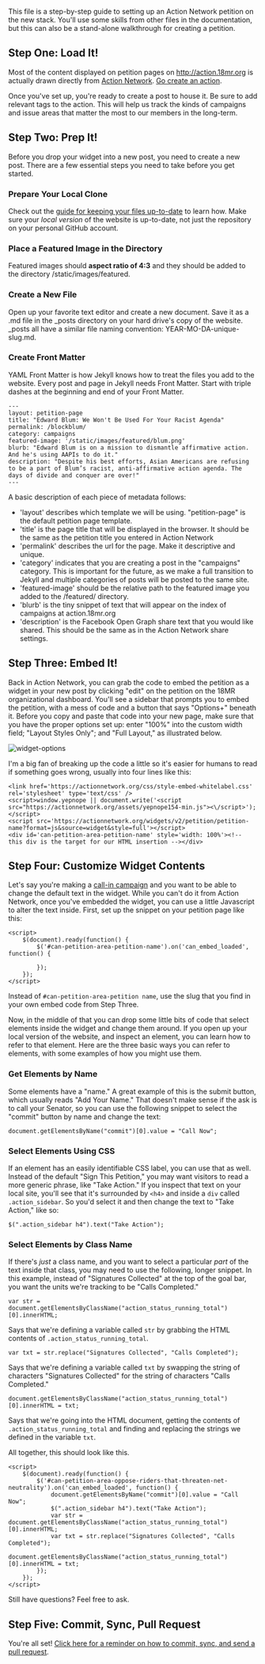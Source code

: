 This file is a step-by-step guide to setting up an Action Network petition on the new stack. You'll use some skills from other files in the documentation, but this can also be a stand-alone walkthrough for creating a petition.

## Step One: Load It!

Most of the content displayed on petition pages on http://action.18mr.org is actually drawn directly from [Action Network](http://actionnetwork.org). [Go create an action](https://github.com/18mr/documentation/blob/master/action-network.md).

Once you've set up, you're ready to create a post to house it. Be sure to add relevant tags to the action. This will help us track the kinds of campaigns and issue areas that matter the most to our members in the long-term.

## Step Two: Prep It!

Before you drop your widget into a new post, you need to create a new post. There are a few essential steps you need to take before you get started.

### Prepare Your Local Clone

Check out the [guide for keeping your files up-to-date](https://github.com/18mr/documentation/blob/master/sync-your-fork.md) to learn how. Make sure your _local version_ of the website is up-to-date, not just the repository on your personal GitHub account.

### Place a Featured Image in the Directory

Featured images should __aspect ratio of 4:3__ and they should be added to the directory /static/images/featured.

### Create a New File

Open up your favorite text editor and create a new document. Save it as a .md file in the _posts directory on your hard drive's copy of the website. _posts all have a similar file naming convention: YEAR-MO-DA-unique-slug.md.

### Create Front Matter

YAML Front Matter is how Jekyll knows how to treat the files you add to the website. Every post and page in Jekyll needs Front Matter. Start with triple dashes at the beginning and end of your Front Matter.

    ---
    layout: petition-page
    title: "Edward Blum: We Won't Be Used For Your Racist Agenda"
    permalink: /blockblum/
    category: campaigns
    featured-image: '/static/images/featured/blum.png'
    blurb: "Edward Blum is on a mission to dismantle affirmative action. And he's using AAPIs to do it."
    description: "Despite his best efforts, Asian Americans are refusing to be a part of Blum’s racist, anti-affirmative action agenda. The days of divide and conquer are over!"
    ---
  
A basic description of each piece of metadata follows:

+ 'layout' describes which template we will be using. "petition-page" is the default petition page template.
+ 'title' is the page title that will be displayed in the browser. It should be the same as the petition title you entered in Action Network
+ 'permalink' describes the url for the page. Make it descriptive and unique.
+ 'category' indicates that you are creating a post in the "campaigns" category. This is important for the future, as we make a full transition to Jekyll and multiple categories of posts will be posted to the same site.
+ 'featured-image' should be the relative path to the featured image you added to the /featured/ directory.
+ 'blurb' is the tiny snippet of text that will appear on the index of campaigns at action.18mr.org
+ 'description' is the Facebook Open Graph share text that you would like shared. This should be the same as in the Action Network share settings.

## Step Three: Embed It!

Back in Action Network, you can grab the code to embed the petition as a widget in your new post by clicking "edit" on the petition on the 18MR organizational dashboard. You'll see a sidebar that prompts you to embed the petition, with a mess of code and a button that says "Options+" beneath it. Before you copy and paste that code into your new page, make sure that you have the proper options set up: enter "100%" into the custom width field; "Layout Styles Only"; and "Full Layout," as illustrated below.

![widget-options](https://cloud.githubusercontent.com/assets/2704279/5191533/0595a0b6-74a4-11e4-8821-52f8aa1903e3.PNG)

I'm a big fan of breaking up the code a little so it's easier for humans to read if something goes wrong, usually into four lines like this:

    <link href='https://actionnetwork.org/css/style-embed-whitelabel.css' rel='stylesheet' type='text/css' />
    <script>window.yepnope || document.write('<script src="https://actionnetwork.org/assets/yepnope154-min.js"><\/script>');</script>
    <script src='https://actionnetwork.org/widgets/v2/petition/petition-name?format=js&source=widget&style=full'></script>
    <div id='can-petition-area-petition-name' style='width: 100%'><!-- this div is the target for our HTML insertion --></div>

## Step Four: Customize Widget Contents

Let's say you're making a [call-in campaign](https://github.com/18mr/documentation/blob/master/call-tool.md) and you want to be able to change the default text in the widget. While you can't do it from Action Network, once you've embedded the widget, you can use a little Javascript to alter the text inside. First, set up the snippet on your petition page like this:

    <script>
        $(document).ready(function() {
            $('#can-petition-area-petition-name').on('can_embed_loaded', function() {
        	
            });
        });
    </script>
    
Instead of `#can-petition-area-petition name`, use the slug that you find in your own embed code from Step Three.

Now, in the middle of that you can drop some little bits of code that select elements inside the widget and change them around. If you open up your local version of the website, and inspect an element, you can learn how to refer to that element. Here are the three basic ways you can refer to elements, with some examples of how you might use them.

### Get Elements by Name

Some elements have a "name." A great example of this is the submit button, which usually reads "Add Your Name." That doesn't make sense if the ask is to call your Senator, so you can use the following snippet to select the "commit" button by name and change the text:

    document.getElementsByName("commit")[0].value = "Call Now";

### Select Elements Using CSS

If an element has an easily identifiable CSS label, you can use that as well. Instead of the default "Sign This Petition," you may want visitors to read a more generic phrase, like "Take Action." If you inspect that text on your local site, you'll see that it's surrounded by `<h4>` and inside a `div` called `.action_sidebar`. So you'd select it and then change the text to "Take Action," like so:
    
    $(".action_sidebar h4").text("Take Action");

### Select Elements by Class Name

If there's _just_ a class name, and you want to select a particular _part_ of the text inside that class, you may need to use the following, longer snippet. In this example, instead of "Signatures Collected" at the top of the goal bar, you want the units we're tracking to be "Calls Completed."

    var str = document.getElementsByClassName("action_status_running_total")[0].innerHTML;
    
Says that we're defining a variable called `str` by grabbing the HTML contents of `.action_status_running_total`.
    
    var txt = str.replace("Signatures Collected", "Calls Completed");

Says that we're defining a variable called `txt` by swapping the string of characters "Signatures Collected" for the string of characters "Calls Completed."

    document.getElementsByClassName("action_status_running_total")[0].innerHTML = txt;
    
Says that we're going into the HTML document, getting the contents of `.action_status_running_total` and finding and replacing the strings we defined in the variable `txt`.

All together, this should look like this. 

    <script>
        $(document).ready(function() {
            $('#can-petition-area-oppose-riders-that-threaten-net-neutrality').on('can_embed_loaded', function() {
                document.getElementsByName("commit")[0].value = "Call Now";
                $(".action_sidebar h4").text("Take Action");
                var str = document.getElementsByClassName("action_status_running_total")[0].innerHTML;
                var txt = str.replace("Signatures Collected", "Calls Completed");
                document.getElementsByClassName("action_status_running_total")[0].innerHTML = txt;
            });
        });
    </script>
    
Still have questions? Feel free to ask.

## Step Five: Commit, Sync, Pull Request

You're all set! [Click here for a reminder on how to commit, sync, and send a pull request](https://github.com/18mr/documentation/blob/master/commit-pullrequest.md).
